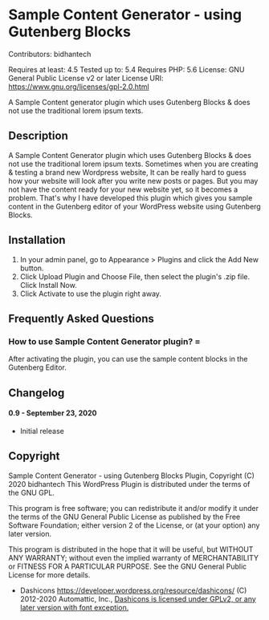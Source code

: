 # Sample Content Generator - using Gutenberg Blocks

Contributors: bidhantech

Requires at least: 4.5
Tested up to: 5.4
Requires PHP: 5.6
License: GNU General Public License v2 or later
License URI: https://www.gnu.org/licenses/gpl-2.0.html

A Sample Content generator plugin which uses Gutenberg Blocks & does not use the traditional lorem ipsum texts.

## Description
A Sample Content Generator plugin which uses Gutenberg Blocks & does not use the traditional lorem ipsum texts.
Sometimes when you are creating & testing a brand new Wordpress website,
It can be really hard to guess how your website will look after you write new posts or pages.
But you may not have the content ready for your new website yet, so it becomes a problem.
That's why I have developed this plugin which gives you sample content in the Gutenberg editor of your WordPress website using Gutenberg Blocks.


## Installation

1. In your admin panel, go to Appearance > Plugins and click the Add New button.
2. Click Upload Plugin and Choose File, then select the plugin's .zip file. Click Install Now.
3. Click Activate to use the plugin right away.


## Frequently Asked Questions

### How to use Sample Content Generator plugin? =

After activating the plugin, you can use the sample content blocks in the Gutenberg Editor.


## Changelog

#### 0.9 - September 23, 2020
* Initial release


## Copyright

Sample Content Generator - using Gutenberg Blocks Plugin, Copyright (C) 2020    bidhantech
This WordPress Plugin is distributed under the terms of the GNU GPL.

This program is free software; you can redistribute it and/or
modify it under the terms of the GNU General Public License
as published by the Free Software Foundation; either version 2
of the License, or (at your option) any later version.

This program is distributed in the hope that it will be useful,
but WITHOUT ANY WARRANTY; without even the implied warranty of
MERCHANTABILITY or FITNESS FOR A PARTICULAR PURPOSE.  See the
GNU General Public License for more details.

* Dashicons https://developer.wordpress.org/resource/dashicons/ (C) 2012-2020 Automattic, Inc., 
	[Dashicons is licensed under GPLv2, or any later version with font exception.](https://www.gnu.org/licenses/gpl-2.0.html)
